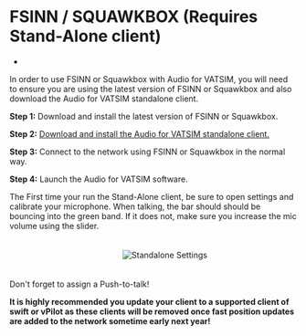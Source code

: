 # FSINN / SQUAWKBOX (Requires Stand-Alone client)


- 

In order to use FSINN or Squawkbox with Audio for VATSIM, you will need to ensure you are using the latest version of FSINN or Squawkbox and also download the Audio for VATSIM standalone client.

<b>Step 1:</b> Download and install the latest version of FSINN or Squawkbox.

<b>Step 2:</b> <a href="/downloads/standalone">Download and install the Audio for VATSIM standalone client.</a>

<b>Step 3:</b> Connect to the network using FSINN or Squawkbox in the normal way.

<b>Step 4:</b> Launch the Audio for VATSIM software.

The First time your run the Stand-Alone client, be sure to open settings and calibrate your microphone. When talking, the bar should should be bouncing into the green band. If it does not, make sure you increase the mic volume using the slider.

<span style="width:100%;display:flex;margin-top: .5rem;padding:1.25rem;"><img style="margin:auto;max-height: 360px;" src="https://i.imgur.com/J3C45wA.png" alt="Standalone Settings"></span>

Don't forget to assign a Push-to-talk!

<B>It is highly recommended you update your client to a supported client of swift or vPilot as these clients will be removed once fast position updates are added to the network sometime early next year!</B>
